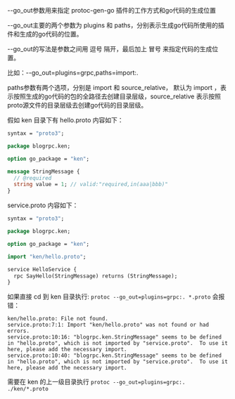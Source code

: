 --go_out参数用来指定 protoc-gen-go 插件的工作方式和go代码的生成位置

--go_out主要的两个参数为 plugins 和 paths，分别表示生成go代码所使用的插件和生成的go代码的位置。

--go_out的写法是参数之间用 逗号 隔开，最后加上 冒号 来指定代码的生成位置。

比如：--go_out=plugins=grpc,paths=import:.

paths参数有两个选项，分别是 import 和 source_relative， 默认为 import ，表示按照生成的go代码的包的全路径去创建目录层级，source_relative 表示按照proto源文件的目录层级去创建go代码的目录层级。

假如 ken 目录下有 hello.proto 内容如下：
```protobuf
syntax = "proto3";

package blogrpc.ken;

option go_package = "ken";

message StringMessage {
  // @required
  string value = 1; // valid:"required,in(aaa|bbb)"
}
```
service.proto 内容如下：
```protobuf
syntax = "proto3";

package blogrpc.ken;

option go_package = "ken";

import "ken/hello.proto";

service HelloService {
  rpc SayHello(StringMessage) returns (StringMessage);
}
```

如果直接 cd 到 ken 目录执行: `protoc --go_out=plugins=grpc:. *.proto` 会报错：
```
ken/hello.proto: File not found.
service.proto:7:1: Import "ken/hello.proto" was not found or had errors.
service.proto:10:16: "blogrpc.ken.StringMessage" seems to be defined in "hello.proto", which is not imported by "service.proto".  To use it here, please add the necessary import.
service.proto:10:40: "blogrpc.ken.StringMessage" seems to be defined in "hello.proto", which is not imported by "service.proto".  To use it here, please add the necessary import.

```

需要在 ken 的上一级目录执行 `protoc --go_out=plugins=grpc:. ./ken/*.proto`